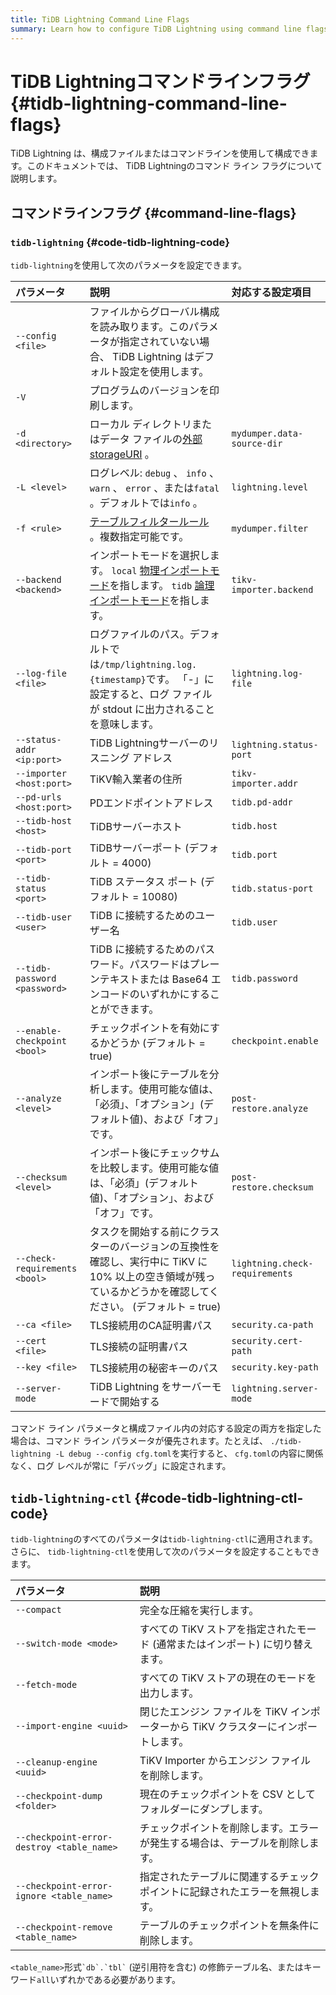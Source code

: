 ```yaml
---
title: TiDB Lightning Command Line Flags
summary: Learn how to configure TiDB Lightning using command line flags.
---
```


# TiDB Lightningコマンドラインフラグ {#tidb-lightning-command-line-flags}

TiDB Lightning は、構成ファイルまたはコマンドラインを使用して構成できます。このドキュメントでは、 TiDB Lightningのコマンド ライン フラグについて説明します。

## コマンドラインフラグ {#command-line-flags}

### <code>tidb-lightning</code> {#code-tidb-lightning-code}

`tidb-lightning`を使用して次のパラメータを設定できます。

| パラメータ                         | 説明                                                                                                                                                                                  | 対応する設定項目                       |
| :---------------------------- | :---------------------------------------------------------------------------------------------------------------------------------------------------------------------------------- | :----------------------------- |
| `--config <file>`             | ファイルからグローバル構成を読み取ります。このパラメータが指定されていない場合、 TiDB Lightning はデフォルト設定を使用します。                                                                                                             |                                |
| `-V`                          | プログラムのバージョンを印刷します。                                                                                                                                                                  |                                |
| `-d <directory>`              | ローカル ディレクトリまたはデータ ファイルの[外部storageURI](/external-storage-uri.md) 。                                                                                                                   | `mydumper.data-source-dir`     |
| `-L <level>`                  | ログレベル: `debug` 、 `info` 、 `warn` 、 `error` 、または`fatal` 。デフォルトでは`info` 。                                                                                                             | `lightning.level`              |
| `-f <rule>`                   | [テーブルフィルタールール](/table-filter.md) 。複数指定可能です。                                                                                                                                         | `mydumper.filter`              |
| `--backend <backend>`         | インポートモードを選択します。 `local` [物理インポートモード](/tidb-lightning/tidb-lightning-physical-import-mode.md)を指します。 `tidb` [論理インポートモード](/tidb-lightning/tidb-lightning-logical-import-mode.md)を指します。 | `tikv-importer.backend`        |
| `--log-file <file>`           | ログファイルのパス。デフォルトでは`/tmp/lightning.log.{timestamp}`です。 「-」に設定すると、ログ ファイルが stdout に出力されることを意味します。                                                                                      | `lightning.log-file`           |
| `--status-addr <ip:port>`     | TiDB Lightningサーバーのリスニング アドレス                                                                                                                                                       | `lightning.status-port`        |
| `--importer <host:port>`      | TiKV輸入業者の住所                                                                                                                                                                         | `tikv-importer.addr`           |
| `--pd-urls <host:port>`       | PDエンドポイントアドレス                                                                                                                                                                       | `tidb.pd-addr`                 |
| `--tidb-host <host>`          | TiDBサーバーホスト                                                                                                                                                                         | `tidb.host`                    |
| `--tidb-port <port>`          | TiDBサーバーポート (デフォルト = 4000)                                                                                                                                                          | `tidb.port`                    |
| `--tidb-status <port>`        | TiDB ステータス ポート (デフォルト = 10080)                                                                                                                                                      | `tidb.status-port`             |
| `--tidb-user <user>`          | TiDB に接続するためのユーザー名                                                                                                                                                                  | `tidb.user`                    |
| `--tidb-password <password>`  | TiDB に接続するためのパスワード。パスワードはプレーンテキストまたは Base64 エンコードのいずれかにすることができます。                                                                                                                   | `tidb.password`                |
| `--enable-checkpoint <bool>`  | チェックポイントを有効にするかどうか (デフォルト = true)                                                                                                                                                   | `checkpoint.enable`            |
| `--analyze <level>`           | インポート後にテーブルを分析します。使用可能な値は、「必須」、「オプション」(デフォルト値)、および「オフ」です。                                                                                                                           | `post-restore.analyze`         |
| `--checksum <level>`          | インポート後にチェックサムを比較します。使用可能な値は、「必須」(デフォルト値)、「オプション」、および「オフ」です。                                                                                                                         | `post-restore.checksum`        |
| `--check-requirements <bool>` | タスクを開始する前にクラスターのバージョンの互換性を確認し、実行中に TiKV に 10% 以上の空き領域が残っているかどうかを確認してください。 (デフォルト = true)                                                                                            | `lightning.check-requirements` |
| `--ca <file>`                 | TLS接続用のCA証明書パス                                                                                                                                                                      | `security.ca-path`             |
| `--cert <file>`               | TLS接続の証明書パス                                                                                                                                                                         | `security.cert-path`           |
| `--key <file>`                | TLS接続用の秘密キーのパス                                                                                                                                                                      | `security.key-path`            |
| `--server-mode`               | TiDB Lightning をサーバーモードで開始する                                                                                                                                                        | `lightning.server-mode`        |

コマンド ライン パラメータと構成ファイル内の対応する設定の両方を指定した場合は、コマンド ライン パラメータが優先されます。たとえば、 `./tidb-lightning -L debug --config cfg.toml`を実行すると、 `cfg.toml`の内容に関係なく、ログ レベルが常に「デバッグ」に設定されます。

## <code>tidb-lightning-ctl</code> {#code-tidb-lightning-ctl-code}

`tidb-lightning`のすべてのパラメータは`tidb-lightning-ctl`に適用されます。さらに、 `tidb-lightning-ctl`を使用して次のパラメータを設定することもできます。

| パラメータ                                     | 説明                                               |
| :---------------------------------------- | :----------------------------------------------- |
| `--compact`                               | 完全な圧縮を実行します。                                     |
| `--switch-mode <mode>`                    | すべての TiKV ストアを指定されたモード (通常またはインポート) に切り替えます。     |
| `--fetch-mode`                            | すべての TiKV ストアの現在のモードを出力します。                      |
| `--import-engine <uuid>`                  | 閉じたエンジン ファイルを TiKV インポーターから TiKV クラスターにインポートします。 |
| `--cleanup-engine <uuid>`                 | TiKV Importer からエンジン ファイルを削除します。                 |
| `--checkpoint-dump <folder>`              | 現在のチェックポイントを CSV としてフォルダーにダンプします。                |
| `--checkpoint-error-destroy <table_name>` | チェックポイントを削除します。エラーが発生する場合は、テーブルを削除します。           |
| `--checkpoint-error-ignore <table_name>`  | 指定されたテーブルに関連するチェックポイントに記録されたエラーを無視します。           |
| `--checkpoint-remove <table_name>`        | テーブルのチェックポイントを無条件に削除します。                         |

`<table_name>`形式`` `db`.`tbl` `` (逆引用符を含む) の修飾テーブル名、またはキーワード`all`いずれかである必要があります。
